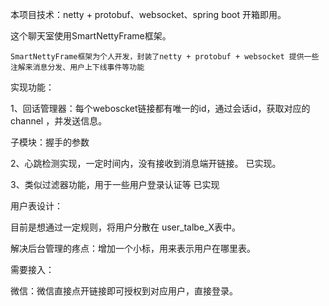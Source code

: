 本项目技术：netty + protobuf、websocket、spring boot 开箱即用。

这个聊天室使用SmartNettyFrame框架。

```
SmartNettyFrame框架为个人开发，封装了netty + protobuf + websocket 提供一些注解来消息分发、用户上下线事件等功能
```

实现功能：

1、回话管理器：每个weboscket链接都有唯一的id，通过会话id，获取对应的channel ，并发送信息。

子模块：握手的参数

2、心跳检测实现，一定时间内，没有接收到消息端开链接。 已实现。

3、类似过滤器功能，用于一些用户登录认证等 已实现


用户表设计：

目前是想通过一定规则，将用户分散在  user_talbe_X表中。

解决后台管理的疼点：增加一个小标，用来表示用户在哪里表。

需要接入：

微信：微信直接点开链接即可授权到对应用户，直接登录。

